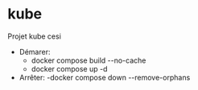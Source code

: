 # kube
Projet kube cesi
- Démarer:
  - docker compose build --no-cache
  - docker compose up -d
- Arrêter:
  -docker compose down --remove-orphans
